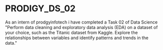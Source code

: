 # PRODIGY_DS_02
As an intern of prodgyinfotech i have completed a Task 02 of Data Science "Perform data cleaning and exploratory data analysis (EDA) on a dataset of your choice, such as the Titanic dataset from Kaggle. Explore the relationships between variables and identify patterns and trends in the data."
